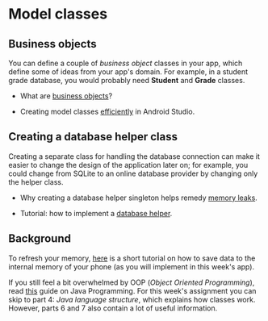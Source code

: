 # Model classes

## Business objects

You can define a couple of *business object* classes in your app, which define some of ideas from your app's domain. For example, in a student grade database, you would probably need **Student** and **Grade** classes.

- What are [business objects](https://en.wikipedia.org/wiki/Business_object)?

- Creating model classes [efficiently](http://stackoverflow.com/questions/14206434/android-do-we-have-to-manually-create-model-classes) in Android Studio.

## Creating a database helper class

Creating a separate class for handling the database connection can make it easier to change the design of the application later on; for example, you could change from SQLite to an online database provider by changing only the helper class.

- Why creating a database helper singleton helps remedy [memory leaks](http://www.androiddesignpatterns.com/2012/05/correctly-managing-your-sqlite-database.html).

- Tutorial: how to implement a [database helper](http://guides.codepath.com/android/local-databases-with-sqliteopenhelper).

## Background

To refresh your memory, [here](http://www.journaldev.com/9383/android-internal-storage-example-tutorial) is a short tutorial on how to save data to the internal memory of your phone (as you will implement in this week's app).

If you still feel a bit overwhelmed by OOP (*Object Oriented Programming*), read [this](http://www.vogella.com/tutorials/JavaIntroduction/article.html) guide on Java Programming. For this week's assignment you can skip to part 4: *Java language structure*, which explains how classes work. However, parts 6 and 7 also contain a lot of useful information.
